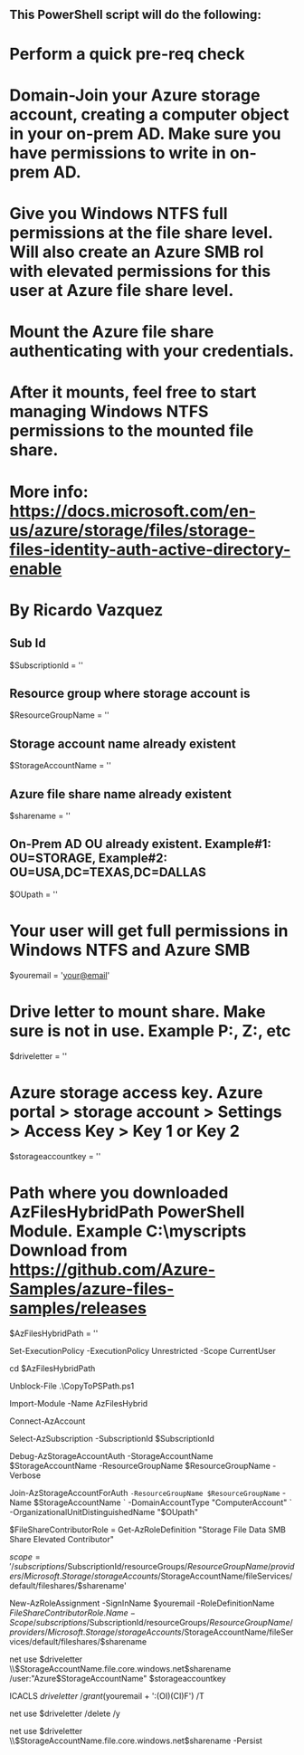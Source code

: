 ## This PowerShell script will do the following:

# Perform a quick pre-req check
# Domain-Join your Azure storage account, creating a computer object in your on-prem AD. Make sure you have permissions to write in on-prem AD.
# Give you Windows NTFS full permissions at the file share level. Will also create an Azure SMB rol with elevated permissions for this user at Azure file share level.
# Mount the Azure file share authenticating with your credentials.
# After it mounts, feel free to start managing Windows NTFS permissions to the mounted file share.
# More info: https://docs.microsoft.com/en-us/azure/storage/files/storage-files-identity-auth-active-directory-enable
# By Ricardo Vazquez



## Sub Id
$SubscriptionId = '<your-subscription-id-here>'
## Resource group where storage account is
$ResourceGroupName = '<resource-group-name-here>'
## Storage account name already existent
$StorageAccountName = '<storage-account-name-here>'
## Azure file share name already existent
$sharename = '<file-share-name-here>'
## On-Prem AD OU already existent. Example#1: OU=STORAGE, Example#2: OU=USA,DC=TEXAS,DC=DALLAS
$OUpath = '<OU-path>'
# Your user will get full permissions in Windows NTFS and Azure SMB
$youremail = '<your@email>'
# Drive letter to mount share. Make sure is not in use. Example P:, Z:, etc
$driveletter = '<desired-drive-letter>'
# Azure storage access key. Azure portal > storage account > Settings > Access Key > Key 1 or Key 2
$storageaccountkey = '<storage-access-key>'
# Path where you downloaded AzFilesHybridPath PowerShell Module. Example C:\myscripts  Download  from https://github.com/Azure-Samples/azure-files-samples/releases
$AzFilesHybridPath = '<download-path>'


Set-ExecutionPolicy -ExecutionPolicy Unrestricted -Scope CurrentUser

cd $AzFilesHybridPath

Unblock-File .\CopyToPSPath.ps1 

Import-Module -Name AzFilesHybrid

Connect-AzAccount

Select-AzSubscription -SubscriptionId $SubscriptionId 

Debug-AzStorageAccountAuth -StorageAccountName $StorageAccountName -ResourceGroupName $ResourceGroupName -Verbose

Join-AzStorageAccountForAuth `
        -ResourceGroupName $ResourceGroupName `
        -Name $StorageAccountName `
        -DomainAccountType "ComputerAccount" `
        -OrganizationalUnitDistinguishedName "$OUpath"

$FileShareContributorRole = Get-AzRoleDefinition "Storage File Data SMB Share Elevated Contributor" 

$scope = '/subscriptions/$SubscriptionId/resourceGroups/$ResourceGroupName/providers/Microsoft.Storage/storageAccounts/$StorageAccountName/fileServices/default/fileshares/$sharename'

New-AzRoleAssignment -SignInName $youremail -RoleDefinitionName $FileShareContributorRole.Name -Scope /subscriptions/$SubscriptionId/resourceGroups/$ResourceGroupName/providers/Microsoft.Storage/storageAccounts/$StorageAccountName/fileServices/default/fileshares/$sharename


net use $driveletter \\$StorageAccountName.file.core.windows.net\$sharename /user:"Azure\$StorageAccountName" $storageaccountkey


ICACLS $driveletter\ /grant ($youremail + ':(OI)(CI)F') /T

net use $driveletter /delete /y

net use $driveletter \\$StorageAccountName.file.core.windows.net\$sharename -Persist

